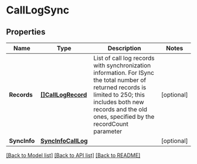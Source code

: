 # CallLogSync

## Properties

Name | Type | Description | Notes
------------ | ------------- | ------------- | -------------
**Records** | [**[]CallLogRecord**](CallLogRecord.md) | List of call log records with synchronization information. For ISync the total number of returned records is limited to 250; this includes both new records and the old ones, specified by the recordCount parameter | [optional] 
**SyncInfo** | [**SyncInfoCallLog**](SyncInfoCallLog.md) |  | [optional] 

[[Back to Model list]](../README.md#documentation-for-models) [[Back to API list]](../README.md#documentation-for-api-endpoints) [[Back to README]](../README.md)


